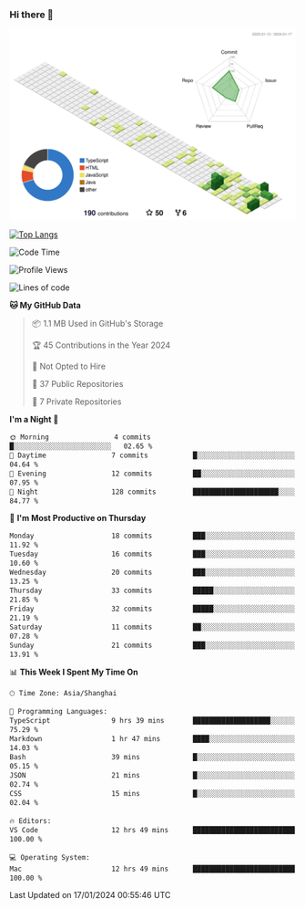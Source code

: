 ### Hi there 👋

![](./profile-3d-contrib/profile-green-animate.svg)

 

[![Top Langs](https://github-readme-stats.vercel.app/api/top-langs/?username=tonyljx)](https://github.com/anuraghazra/github-readme-stats)


 

<!--START_SECTION:waka-->
![Code Time](http://img.shields.io/badge/Code%20Time-118%20hrs%204%20mins-blue)

![Profile Views](http://img.shields.io/badge/Profile%20Views-38-blue)

![Lines of code](https://img.shields.io/badge/From%20Hello%20World%20I%27ve%20Written-246.1%20thousand%20lines%20of%20code-blue)

**🐱 My GitHub Data** 

> 📦 1.1 MB Used in GitHub's Storage 
 > 
> 🏆 45 Contributions in the Year 2024
 > 
> 🚫 Not Opted to Hire
 > 
> 📜 37 Public Repositories 
 > 
> 🔑 7 Private Repositories 
 > 
**I'm a Night 🦉** 

```text
🌞 Morning                4 commits           █░░░░░░░░░░░░░░░░░░░░░░░░   02.65 % 
🌆 Daytime                7 commits           █░░░░░░░░░░░░░░░░░░░░░░░░   04.64 % 
🌃 Evening                12 commits          ██░░░░░░░░░░░░░░░░░░░░░░░   07.95 % 
🌙 Night                  128 commits         █████████████████████░░░░   84.77 % 
```
📅 **I'm Most Productive on Thursday** 

```text
Monday                   18 commits          ███░░░░░░░░░░░░░░░░░░░░░░   11.92 % 
Tuesday                  16 commits          ███░░░░░░░░░░░░░░░░░░░░░░   10.60 % 
Wednesday                20 commits          ███░░░░░░░░░░░░░░░░░░░░░░   13.25 % 
Thursday                 33 commits          █████░░░░░░░░░░░░░░░░░░░░   21.85 % 
Friday                   32 commits          █████░░░░░░░░░░░░░░░░░░░░   21.19 % 
Saturday                 11 commits          ██░░░░░░░░░░░░░░░░░░░░░░░   07.28 % 
Sunday                   21 commits          ███░░░░░░░░░░░░░░░░░░░░░░   13.91 % 
```


📊 **This Week I Spent My Time On** 

```text
🕑︎ Time Zone: Asia/Shanghai

💬 Programming Languages: 
TypeScript               9 hrs 39 mins       ███████████████████░░░░░░   75.29 % 
Markdown                 1 hr 47 mins        ████░░░░░░░░░░░░░░░░░░░░░   14.03 % 
Bash                     39 mins             █░░░░░░░░░░░░░░░░░░░░░░░░   05.15 % 
JSON                     21 mins             █░░░░░░░░░░░░░░░░░░░░░░░░   02.74 % 
CSS                      15 mins             █░░░░░░░░░░░░░░░░░░░░░░░░   02.04 % 

🔥 Editors: 
VS Code                  12 hrs 49 mins      █████████████████████████   100.00 % 

💻 Operating System: 
Mac                      12 hrs 49 mins      █████████████████████████   100.00 % 
```


 Last Updated on 17/01/2024 00:55:46 UTC
<!--END_SECTION:waka-->
